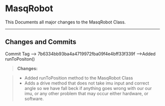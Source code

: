 MasqRobot
===================


This Documents all major changes to the MasqRobot Class.

----------


Changes and Commits
-------------

Commit Tag --> 7b6334bb93ba4a4719972fba09f4e4bff33f339f -->Added runToPositon()

> **Changes:**

> - Added runToPosition method to the MasqRobot Class
> - Adds a drive method that does not take imu input and correct angle so we have fall beck if anything goes wrong with our our imu, or any other problem that may occur either hardware, or software.

